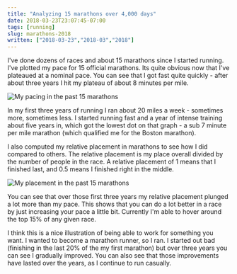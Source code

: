 ```yaml
---
title: "Analyzing 15 marathons over 4,000 days"
date: 2018-03-23T23:07:45-07:00
tags: [running]
slug: marathons-2018
written: ["2018-03-23","2018-03","2018"]
---
```



I've done dozens of races and about 15 marathons since I started running. I've plotted my pace for 15 official marathons. Its quite obvious now that I've plateaued at a nominal pace.  You can see that I got fast quite quickly - after about three years I hit my plateau of about 8 minutes per mile.

![My pacing in the past 15 marathons](/img/marathon_pacing.png)

In my first three years of running I ran about 20 miles a week - sometimes more, sometimes less. I started running fast and a year of intense training about five years in, which got the lowest dot on that graph - a sub 7 minute per mile marathon (which qualified me for the Boston marathon). 

I also computed my relative placement in marathons to see how I did compared to others. The relative placement is my place overall divided by the number of people in the race. A relative placement of 1 means that I finished last, and 0.5 means I finished right in the middle.

![My placement in the past 15 marathons](/img/marathon_placement.png)

You can see that over those first three years my relative placement plunged a lot more than my pace. This shows that you can do a lot better in a race by just increasing your pace a little bit. Currently I'm able to hover around the top 15% of any given race.

I think this is a nice illustration of being able to work for something you want. I wanted to become a marathon runner, so I ran. I started out bad (finishing in the last 20% of the my first marathon) but over three years you can see I gradually improved. You can also see that those improvements have lasted over the years, as I continue to run casually.